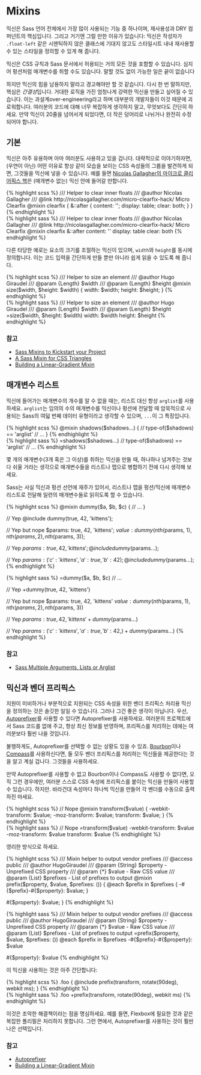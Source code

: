 
# Mixins

믹신은 Sass 언어 전체에서 가장 많이 사용되는 기능 중 하나이며, 재사용성과 DRY 컴퍼넌트의 핵심입니다. 그리고 거기엔 그럴 만한 이유가 있습니다: 믹신은 작성자가 `.float-left` 같은 시맨틱하지 않은 클래스에 기대지 않고도 스타일시트 내내 재사용할 수 있는 스타일을 정의할 수 있게 해 줍니다.

믹신은 CSS 규칙과 Sass 문서에서 허용되는 거의 모든 것을 포함할 수 있습니다. 심지어 펑션처럼 매개변수를 취할 수도 있습니다. 말할 것도 없이 가능한 일은 끝이 없습니다

하지만 믹신의 힘을 남용하지 말라고 경고해야만 할 것 같습니다. 다시 한 번 말하지만, 핵심은 *간결성*입니다. 거대한 로직을 가진 엄청나게 강력한 믹신을 만들고 싶어질 수 있습니다. 이는 과설계over-engineering라고 하며 대부분의 개발자들이 이것 때문에 괴로워합니다. 여러분의 코드에 대해 너무 복잡하게 생각하지 말고, 무엇보다도 간단히 하세요. 만약 믹신이 20줄을 넘어서게 되었다면, 더 작은 덩어리로 나뉘거나 완전히 수정되어야 합니다.






## 기본

믹신은 아주 유용하며 아마 여러분도 사용하고 있을 겁니다. 대략적으로 이야기하자면, (우연이 아닌) 어떤 이유로 항상 같이 모습을 보이는 CSS 속성들의 그룹을 발견하게 되면, 그것들을 믹신에 넣을 수 있습니다. 예를 들면 [Nicolas Gallagher의 마이크로 클리어픽스 핵](http://nicolasgallagher.com/micro-clearfix-hack/)은 (매개변수 없는) 믹신 안에 들어갈 만합니다.

<div class="code-block">
  <div class="code-block__wrapper" data-syntax="scss">
{% highlight scss %}
/// Helper to clear inner floats
/// @author Nicolas Gallagher
/// @link http://nicolasgallagher.com/micro-clearfix-hack/ Micro Clearfix
@mixin clearfix {
  &::after {
    content: '';
    display: table;
    clear: both;
  }
}
{% endhighlight %}
  </div>
  <div class="code-block__wrapper" data-syntax="sass">
{% highlight sass %}
/// Helper to clear inner floats
/// @author Nicolas Gallagher
/// @link http://nicolasgallagher.com/micro-clearfix-hack/ Micro Clearfix
@mixin clearfix
  &::after
    content: ''
    display: table
    clear: both
{% endhighlight %}
  </div>
</div>

다른 타당한 예로는 요소의 크기를 조절하는 믹신이 있으며, `width`와 `height`를 동시에 정의합니다. 이는 코드 입력을 간단하게 만들 뿐만 아니라 쉽게 읽을 수 있도록 해 줍니다.

<div class="code-block">
  <div class="code-block__wrapper" data-syntax="scss">
{% highlight scss %}
/// Helper to size an element
/// @author Hugo Giraudel
/// @param {Length} $width
/// @param {Length} $height
@mixin size($width, $height: $width) {
  width: $width;
  height: $height;
}
{% endhighlight %}
  </div>
  <div class="code-block__wrapper" data-syntax="sass">
{% highlight sass %}
/// Helper to size an element
/// @author Hugo Giraudel
/// @param {Length} $width
/// @param {Length} $height
=size($width, $height: $width)
  width: $width
  height: $height
{% endhighlight %}
  </div>
</div>



### 참고

* [Sass Mixins to Kickstart your Project](http://www.sitepoint.com/sass-mixins-kickstart-project/)
* [A Sass Mixin for CSS Triangles](http://www.sitepoint.com/sass-mixin-css-triangles/)
* [Building a Linear-Gradient Mixin](http://www.sitepoint.com/building-linear-gradient-mixin-sass/)






## 매개변수 리스트

믹신에 들어가는 매개변수의 개수를 알 수 없을 때는, 리스트 대신 항상 `arglist`를 사용하세요. `arglist`는 임의의 수의 매개변수를 믹신이나 펑션에 전달할 때 암묵적으로 사용되는 Sass의 여덟 번째 데이터 유형이라고 생각할 수 있으며, `...`이 그 특징입니다.

<div class="code-block">
  <div class="code-block__wrapper" data-syntax="scss">
{% highlight scss %}
@mixin shadows($shadows...) {
  // type-of($shadows) == 'arglist'
  // ...
}
{% endhighlight %}
  </div>
  <div class="code-block__wrapper" data-syntax="sass">
{% highlight sass %}
=shadows($shadows...)
  // type-of($shadows) == 'arglist'
  // ...
{% endhighlight %}
  </div>
</div>

몇 개의 매개변수(3개 혹은 그 이상)를 취하는 믹신을 만들 때, 하나하나 넘겨주는 것보다 쉬울 거라는 생각으로 매개변수들을 리스트나 맵으로 병합하기 전에 다시 생각해 보세요.

Sass는 사실 믹신과 펑션 선언에 재주가 있어서, 리스트나 맵을 펑션/믹신에 매개변수 리스트로 전달해 일련의 매개변수들로 읽히도록 할 수 있습니다.

<div class="code-block">
  <div class="code-block__wrapper" data-syntax="scss">
{% highlight scss %}
@mixin dummy($a, $b, $c) {
  // ...
}

// Yep
@include dummy(true, 42, 'kittens');

// Yep but nope
$params: true, 42, 'kittens';
$value: dummy(nth($params, 1), nth($params, 2), nth($params, 3));

// Yep
$params: true, 42, 'kittens';
@include dummy($params...);

// Yep
$params: (
  'c': 'kittens',
  'a': true,
  'b': 42
);
@include dummy($params...);
{% endhighlight %}
  </div>
  <div class="code-block__wrapper" data-syntax="sass">
{% highlight sass %}
=dummy($a, $b, $c)
  // ...

// Yep
+dummy(true, 42, 'kittens')

// Yep but nope
$params: true, 42, 'kittens'
$value: dummy(nth($params, 1), nth($params, 2), nth($params, 3))

// Yep
$params: true, 42, 'kittens'
+dummy($params...)

// Yep
$params: ( 'c': 'kittens', 'a': true, 'b': 42, )
+dummy($params...)
{% endhighlight %}
  </div>
</div>



### 참고

* [Sass Multiple Arguments, Lists or Arglist](http://www.sitepoint.com/sass-multiple-arguments-lists-or-arglist/)






## 믹신과 벤더 프리픽스

지원이 미비하거나 부분적으로 지원되는 CSS 속성을 위한 벤더 프리픽스 처리용 믹신을 정의하는 것은 솔깃한 일일 수 있습니다. 그러나 그건 좋은 생각이 아닙니다.  우선, [Autoprefixer](https://github.com/postcss/autoprefixer)를 사용할 수 있다면 Autoprefixer를 사용하세요. 여러분의 프로젝트에서 Sass 코드를 없애 주고, 항상 최신 정보를 반영하며, 프리픽스를 처리하는 데에는 여러분보다 훨씬 나을 것입니다.

불행하게도, Autoprefixer를 선택할 수 없는 상황도 있을 수 있죠. [Bourbon](http://bourbon.io/)이나 [Compass](http://compass-style.org/)를 사용하신다면, 둘 모두 벤더 프리픽스를 처리하는 믹신들을 제공한다는 것을 알고 계실 겁니다. 그것들을 사용하세요.

만약 Autoprefixer를 사용할 수 없고 Bourbon이나 Compass도 사용할 수 없다면, 오직 그런 경우에만, 여러분 스스로 CSS 속성에 프리픽스를 붙이는 믹신을 만들어 사용할 수 있습니다. 하지만. 바라건대 속성마다 하나씩 믹신을 만들어 각 벤더를 수동으로 출력하진 마세요.

<div class="code-block">
  <div class="code-block__wrapper" data-syntax="scss">
{% highlight scss %}
// Nope
@mixin transform($value) {
  -webkit-transform: $value;
  -moz-transform: $value;
  transform: $value;
}
{% endhighlight %}
  </div>
  <div class="code-block__wrapper" data-syntax="sass">
{% highlight sass %}
// Nope
=transform($value)
  -webkit-transform: $value
  -moz-transform: $value
  transform: $value
{% endhighlight %}
  </div>
</div>

영리한 방식으로 하세요.

<div class="code-block">
  <div class="code-block__wrapper" data-syntax="scss">
{% highlight scss %}
/// Mixin helper to output vendor prefixes
/// @access public
/// @author HugoGiraudel
/// @param {String} $property - Unprefixed CSS property
/// @param {*} $value - Raw CSS value
/// @param {List} $prefixes - List of prefixes to output
@mixin prefix($property, $value, $prefixes: ()) {
  @each $prefix in $prefixes {
    -#{$prefix}-#{$property}: $value;
  }

  #{$property}: $value;
}
{% endhighlight %}
  </div>
  <div class="code-block__wrapper" data-syntax="sass">
{% highlight sass %}
/// Mixin helper to output vendor prefixes
/// @access public
/// @author HugoGiraudel
/// @param {String} $property - Unprefixed CSS property
/// @param {*} $value - Raw CSS value
/// @param {List} $prefixes - List of prefixes to output
=prefix($property, $value, $prefixes: ())
  @each $prefix in $prefixes
    -#{$prefix}-#{$property}: $value

  #{$property}: $value
{% endhighlight %}
  </div>
</div>

이 믹신을 사용하는 것은 아주 간단합니다:

<div class="code-block">
  <div class="code-block__wrapper" data-syntax="scss">
{% highlight scss %}
.foo {
  @include prefix(transform, rotate(90deg), webkit ms);
}
{% endhighlight %}
  </div>
  <div class="code-block__wrapper" data-syntax="sass">
{% highlight sass %}
.foo
  +prefix(transform, rotate(90deg), webkit ms)
{% endhighlight %}
  </div>
</div>

이것은 조악한 해결책이라는 점을 명심하세요. 예를 들면, Flexbox에 필요한 것과 같은 복잡한 폴리필은 처리하지 못합니다. 그런 면에서, Autoprefixer를 사용하는 것이 훨씬 나은 선택입니다.



### 참고

* [Autoprefixer](https://github.com/postcss/autoprefixer)
* [Building a Linear-Gradient Mixin](http://www.sitepoint.com/building-linear-gradient-mixin-sass/)
